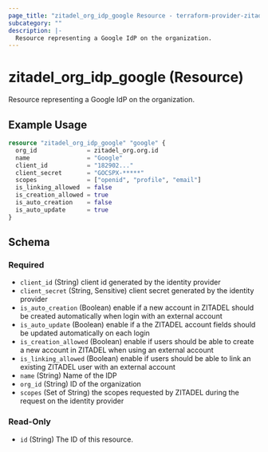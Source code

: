 ```yaml
---
page_title: "zitadel_org_idp_google Resource - terraform-provider-zitadel"
subcategory: ""
description: |-
  Resource representing a Google IdP on the organization.
---
```


# zitadel_org_idp_google (Resource)

Resource representing a Google IdP on the organization.

## Example Usage

```terraform
resource "zitadel_org_idp_google" "google" {
  org_id              = zitadel_org.org.id
  name                = "Google"
  client_id           = "182902..."
  client_secret       = "GOCSPX-*****"
  scopes              = ["openid", "profile", "email"]
  is_linking_allowed  = false
  is_creation_allowed = true
  is_auto_creation    = false
  is_auto_update      = true
}
```

<!-- schema generated by tfplugindocs -->
## Schema

### Required

- `client_id` (String) client id generated by the identity provider
- `client_secret` (String, Sensitive) client secret generated by the identity provider
- `is_auto_creation` (Boolean) enable if a new account in ZITADEL should be created automatically when login with an external account
- `is_auto_update` (Boolean) enable if a the ZITADEL account fields should be updated automatically on each login
- `is_creation_allowed` (Boolean) enable if users should be able to create a new account in ZITADEL when using an external account
- `is_linking_allowed` (Boolean) enable if users should be able to link an existing ZITADEL user with an external account
- `name` (String) Name of the IDP
- `org_id` (String) ID of the organization
- `scopes` (Set of String) the scopes requested by ZITADEL during the request on the identity provider

### Read-Only

- `id` (String) The ID of this resource.
